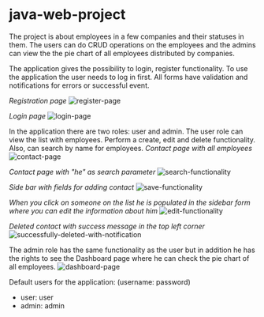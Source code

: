 # java-web-project

The project is about employees in a few companies and their statuses in them. The users can do CRUD operations on the employees and the admins can view the the pie chart of all employees distributed by companies.

The application gives the possibility to login, register functionality. To use the application the user needs to log in first. 
All forms have validation and notifications for errors or successful event.

*Registration page*
![register-page](https://user-images.githubusercontent.com/47752724/211171101-2f989770-a5eb-4c4e-837b-228309158f59.png)

*Login page*
![login-page](https://user-images.githubusercontent.com/47752724/211171104-8aa885ef-957c-4ff0-81a0-4dbc64b0aa82.png)

In the application there are two roles: user and admin. The user role can view the list with employees. Perform a create, edit and delete functionality. Also, can search by name for employees.
*Contact page with all employees*
![contact-page](https://user-images.githubusercontent.com/47752724/211171337-abdfc3bc-b8e0-45f8-86fe-18f64b43c51a.png)

*Contact page with "he" as search parameter*
![search-functionality](https://user-images.githubusercontent.com/47752724/211171339-f730e392-9a92-4efc-9720-ef46f6eaf45b.png)

*Side bar with fields for adding contact*
![save-functionality](https://user-images.githubusercontent.com/47752724/211171340-bd0fa846-bd6e-43bf-b4c5-6e510d18f6b5.png)

*When you click on someone on the list he is populated in the sidebar form where you can edit the information about him*
![edit-functionality](https://user-images.githubusercontent.com/47752724/211171344-f176248e-a245-4224-a617-103f13466eda.png)

*Deleted contact with success message in the top left corner*
![successfully-deleted-with-notification](https://user-images.githubusercontent.com/47752724/211171349-27971482-b356-44e4-9a74-9bdd55099604.png)

The admin role has the same functionality as the user but in addition he has the rights to see the Dashboard page where he can check the pie chart of all employees.
![dashboard-page](https://user-images.githubusercontent.com/47752724/211171373-36387206-941d-4cb3-a722-efe72ac667e4.png)

Default users for the application: 
(username: password)
 - user: user
 - admin: admin
